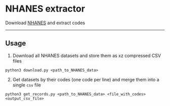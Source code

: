 # NHANES extractor

Download [NHANES](https://wwwn.cdc.gov/nchs/nhanes/Search/DataPage.aspx) and extract codes

---

## Usage

1. Download all NHANES datasets and store them as xz compressed CSV files

`python3 download.py <path_to_NHANES_data>`

2. Get datasets by their codes (one code per line) and merge them into a single `csv` file

`python3 get_records.py <path_to_NHANES_data> <file_with_codes> <output_csv_file>`
